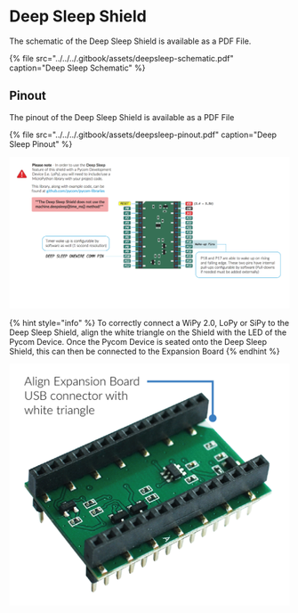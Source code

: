 # Deep Sleep Shield

The schematic of the Deep Sleep Shield is available as a PDF File.

{% file src="../../../.gitbook/assets/deepsleep-schematic.pdf" caption="Deep Sleep Schematic" %}

## Pinout

The pinout of the Deep Sleep Shield is available as a PDF File

{% file src="../../../.gitbook/assets/deepsleep-pinout.pdf" caption="Deep Sleep Pinout" %}

![](../../../.gitbook/assets/deepsleep-pinout.png)

{% hint style="info" %}
To correctly connect a WiPy 2.0, LoPy or SiPy to the Deep Sleep Shield, align the white triangle on the Shield with the LED of the Pycom Device. Once the Pycom Device is seated onto the Deep Sleep Shield, this can then be connected to the Expansion Board
{% endhint %}

![](../../../.gitbook/assets/deepsleep-image%20%281%29.jpg)

